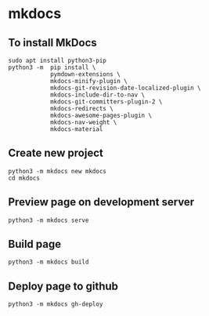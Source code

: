 # mkdocs

## To install MkDocs

```
sudo apt install python3-pip
python3 -m  pip install \
            pymdown-extensions \
            mkdocs-minify-plugin \
            mkdocs-git-revision-date-localized-plugin \
            mkdocs-include-dir-to-nav \
            mkdocs-git-committers-plugin-2 \
            mkdocs-redirects \
            mkdocs-awesome-pages-plugin \
            mkdocs-nav-weight \
            mkdocs-material
```

## Create new project
```
python3 -m mkdocs new mkdocs
cd mkdocs
```

## Preview page on development server
```
python3 -m mkdocs serve
```

## Build page
```
python3 -m mkdocs build
```

## Deploy page to github
```
python3 -m mkdocs gh-deploy
```
